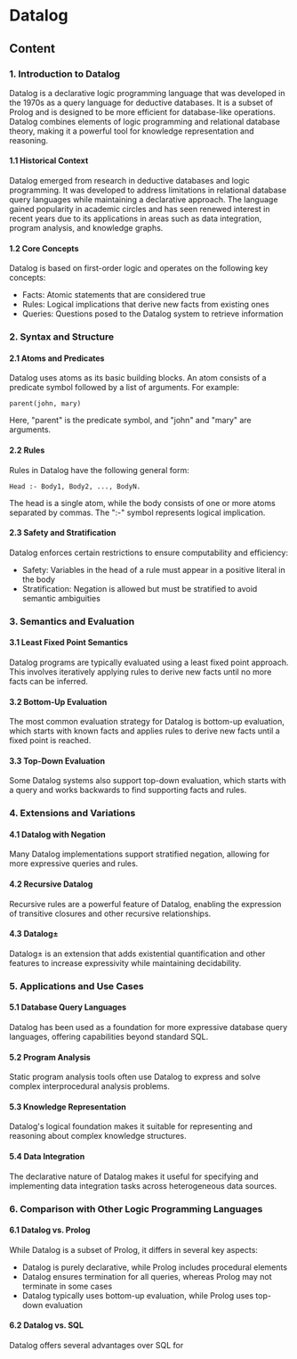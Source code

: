 # Datalog

## Content

### 1. Introduction to Datalog

Datalog is a declarative logic programming language that was developed in the 1970s as a query language for deductive databases. It is a subset of Prolog and is designed to be more efficient for database-like operations. Datalog combines elements of logic programming and relational database theory, making it a powerful tool for knowledge representation and reasoning.

#### 1.1 Historical Context

Datalog emerged from research in deductive databases and logic programming. It was developed to address limitations in relational database query languages while maintaining a declarative approach. The language gained popularity in academic circles and has seen renewed interest in recent years due to its applications in areas such as data integration, program analysis, and knowledge graphs.

#### 1.2 Core Concepts

Datalog is based on first-order logic and operates on the following key concepts:

- Facts: Atomic statements that are considered true
- Rules: Logical implications that derive new facts from existing ones
- Queries: Questions posed to the Datalog system to retrieve information

### 2. Syntax and Structure

#### 2.1 Atoms and Predicates

Datalog uses atoms as its basic building blocks. An atom consists of a predicate symbol followed by a list of arguments. For example:

```
parent(john, mary)
```

Here, "parent" is the predicate symbol, and "john" and "mary" are arguments.

#### 2.2 Rules

Rules in Datalog have the following general form:

```
Head :- Body1, Body2, ..., BodyN.
```

The head is a single atom, while the body consists of one or more atoms separated by commas. The ":-" symbol represents logical implication.

#### 2.3 Safety and Stratification

Datalog enforces certain restrictions to ensure computability and efficiency:

- Safety: Variables in the head of a rule must appear in a positive literal in the body
- Stratification: Negation is allowed but must be stratified to avoid semantic ambiguities

### 3. Semantics and Evaluation

#### 3.1 Least Fixed Point Semantics

Datalog programs are typically evaluated using a least fixed point approach. This involves iteratively applying rules to derive new facts until no more facts can be inferred.

#### 3.2 Bottom-Up Evaluation

The most common evaluation strategy for Datalog is bottom-up evaluation, which starts with known facts and applies rules to derive new facts until a fixed point is reached.

#### 3.3 Top-Down Evaluation

Some Datalog systems also support top-down evaluation, which starts with a query and works backwards to find supporting facts and rules.

### 4. Extensions and Variations

#### 4.1 Datalog with Negation

Many Datalog implementations support stratified negation, allowing for more expressive queries and rules.

#### 4.2 Recursive Datalog

Recursive rules are a powerful feature of Datalog, enabling the expression of transitive closures and other recursive relationships.

#### 4.3 Datalog±

Datalog± is an extension that adds existential quantification and other features to increase expressivity while maintaining decidability.

### 5. Applications and Use Cases

#### 5.1 Database Query Languages

Datalog has been used as a foundation for more expressive database query languages, offering capabilities beyond standard SQL.

#### 5.2 Program Analysis

Static program analysis tools often use Datalog to express and solve complex interprocedural analysis problems.

#### 5.3 Knowledge Representation

Datalog's logical foundation makes it suitable for representing and reasoning about complex knowledge structures.

#### 5.4 Data Integration

The declarative nature of Datalog makes it useful for specifying and implementing data integration tasks across heterogeneous data sources.

### 6. Comparison with Other Logic Programming Languages

#### 6.1 Datalog vs. Prolog

While Datalog is a subset of Prolog, it differs in several key aspects:
- Datalog is purely declarative, while Prolog includes procedural elements
- Datalog ensures termination for all queries, whereas Prolog may not terminate in some cases
- Datalog typically uses bottom-up evaluation, while Prolog uses top-down evaluation

#### 6.2 Datalog vs. SQL

Datalog offers several advantages over SQL for